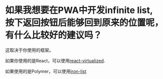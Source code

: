 # 如果我想要在PWA中开发infinite list, 按下返回按钮后能够回到原来的位置呢，有什么比较好的建议吗？

这取决于你使用的框架。

如果你使用的是React，可以使用[react-virtualized](https://github.com/bvaughn/react-virtualized).

如果使用的是Polymer，可以使用[iron-list](https://www.webcomponents.org/element/PolymerElements/iron-list)

